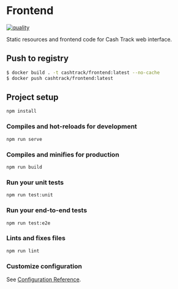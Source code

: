 # Frontend

[![quality](https://github.com/cash-track/frontend/actions/workflows/quality.yml/badge.svg)](https://github.com/cash-track/frontend/actions/workflows/quality.yml) 

Static resources and frontend code for Cash Track web interface.

## Push to registry

```bash
$ docker build . -t cashtrack/frontend:latest --no-cache
$ docker push cashtrack/frontend:latest
```

## Project setup
```
npm install
```

### Compiles and hot-reloads for development
```
npm run serve
```

### Compiles and minifies for production
```
npm run build
```

### Run your unit tests
```
npm run test:unit
```

### Run your end-to-end tests
```
npm run test:e2e
```

### Lints and fixes files
```
npm run lint
```

### Customize configuration

See [Configuration Reference](https://cli.vuejs.org/config/).
